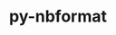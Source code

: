 ---
title: "py-nbformat"
layout: cache
categories: [package, develop-2024-03-03]
meta: {"versions": ["5.4.0", "5.8.0"], "compilers": ["gcc@=11.1.0", "gcc@=11.4.0", "gcc@=7.3.1", "gcc@=9.4.0", "oneapi@=2024.0.0"], "oss": ["amzn2", "ubuntu20.04", "ubuntu22.04"], "platforms": ["linux"], "targets": ["aarch64", "neoverse_n1", "neoverse_v1", "neoverse_v2", "ppc64le", "x86_64_v3"], "stacks": ["aws-isc", "aws-isc-aarch64", "data-vis-sdk", "e4s", "e4s-neoverse-v2", "e4s-neoverse_v1", "e4s-oneapi", "e4s-power", "root"], "num_specs": 22, "num_specs_by_stack": {"root": 22, "aws-isc-aarch64": 2, "aws-isc": 1, "e4s-power": 3, "data-vis-sdk": 2, "e4s-neoverse_v1": 3, "e4s-neoverse-v2": 3, "e4s": 4, "e4s-oneapi": 4}}
spec_details: [{"hash": "oahx45sqk4oeulzjp7lysbo7h4pvyrpd", "compiler": "gcc@=7.3.1", "versions": ["5.8.0"], "os": "amzn2", "platform": "linux", "target": "aarch64", "variants": ["build_system=python_pip"], "stacks": ["root", "aws-isc-aarch64"], "size": "-", "tarball": "https://binaries.spack.io/releases/develop-2024-03-03/build_cache/linux-amzn2-aarch64/gcc-7.3.1/py-nbformat-5.8.0/linux-amzn2-aarch64-gcc-7.3.1-py-nbformat-5.8.0-oahx45sqk4oeulzjp7lysbo7h4pvyrpd.spack"}, {"hash": "fskq63af7qy2u5mu3j3gpsmp7y2vmv32", "compiler": "gcc@=7.3.1", "versions": ["5.8.0"], "os": "amzn2", "platform": "linux", "target": "neoverse_n1", "variants": ["build_system=python_pip"], "stacks": ["root", "aws-isc-aarch64"], "size": "-", "tarball": "https://binaries.spack.io/releases/develop-2024-03-03/build_cache/linux-amzn2-neoverse_n1/gcc-7.3.1/py-nbformat-5.8.0/linux-amzn2-neoverse_n1-gcc-7.3.1-py-nbformat-5.8.0-fskq63af7qy2u5mu3j3gpsmp7y2vmv32.spack"}, {"hash": "hmdd577kuwn62sya5foycskida5vc245", "compiler": "gcc@=7.3.1", "versions": ["5.8.0"], "os": "amzn2", "platform": "linux", "target": "x86_64_v3", "variants": ["build_system=python_pip"], "stacks": ["aws-isc", "root"], "size": "-", "tarball": "https://binaries.spack.io/releases/develop-2024-03-03/build_cache/linux-amzn2-x86_64_v3/gcc-7.3.1/py-nbformat-5.8.0/linux-amzn2-x86_64_v3-gcc-7.3.1-py-nbformat-5.8.0-hmdd577kuwn62sya5foycskida5vc245.spack"}, {"hash": "dae4zi2vcqhtdwdv7trz7fmpsog5dkde", "compiler": "gcc@=9.4.0", "versions": ["5.8.0"], "os": "ubuntu20.04", "platform": "linux", "target": "ppc64le", "variants": ["build_system=python_pip"], "stacks": ["e4s-power", "root"], "size": "-", "tarball": "https://binaries.spack.io/releases/develop-2024-03-03/build_cache/linux-ubuntu20.04-ppc64le/gcc-9.4.0/py-nbformat-5.8.0/linux-ubuntu20.04-ppc64le-gcc-9.4.0-py-nbformat-5.8.0-dae4zi2vcqhtdwdv7trz7fmpsog5dkde.spack"}, {"hash": "gk4tka2c3h6auhjhtigdlatyvhowh3jz", "compiler": "gcc@=9.4.0", "versions": ["5.8.0"], "os": "ubuntu20.04", "platform": "linux", "target": "ppc64le", "variants": ["build_system=python_pip"], "stacks": ["e4s-power", "root"], "size": "-", "tarball": "https://binaries.spack.io/releases/develop-2024-03-03/build_cache/linux-ubuntu20.04-ppc64le/gcc-9.4.0/py-nbformat-5.8.0/linux-ubuntu20.04-ppc64le-gcc-9.4.0-py-nbformat-5.8.0-gk4tka2c3h6auhjhtigdlatyvhowh3jz.spack"}, {"hash": "5rnqra2hriccrrtkbheqfjy75mrbzjgw", "compiler": "gcc@=9.4.0", "versions": ["5.8.0"], "os": "ubuntu20.04", "platform": "linux", "target": "ppc64le", "variants": ["build_system=python_pip"], "stacks": ["e4s-power", "root"], "size": "-", "tarball": "https://binaries.spack.io/releases/develop-2024-03-03/build_cache/linux-ubuntu20.04-ppc64le/gcc-9.4.0/py-nbformat-5.8.0/linux-ubuntu20.04-ppc64le-gcc-9.4.0-py-nbformat-5.8.0-5rnqra2hriccrrtkbheqfjy75mrbzjgw.spack"}, {"hash": "ixsjlnn7yobt5lrra3vb62uewtxwrprk", "compiler": "gcc@=11.1.0", "versions": ["5.8.0"], "os": "ubuntu20.04", "platform": "linux", "target": "x86_64_v3", "variants": ["build_system=python_pip"], "stacks": ["data-vis-sdk", "root"], "size": "-", "tarball": "https://binaries.spack.io/releases/develop-2024-03-03/build_cache/linux-ubuntu20.04-x86_64_v3/gcc-11.1.0/py-nbformat-5.8.0/linux-ubuntu20.04-x86_64_v3-gcc-11.1.0-py-nbformat-5.8.0-ixsjlnn7yobt5lrra3vb62uewtxwrprk.spack"}, {"hash": "ucctsd2qvay5ux4ayzobb7shacd5fnm7", "compiler": "gcc@=11.1.0", "versions": ["5.8.0"], "os": "ubuntu20.04", "platform": "linux", "target": "x86_64_v3", "variants": ["build_system=python_pip"], "stacks": ["data-vis-sdk", "root"], "size": "-", "tarball": "https://binaries.spack.io/releases/develop-2024-03-03/build_cache/linux-ubuntu20.04-x86_64_v3/gcc-11.1.0/py-nbformat-5.8.0/linux-ubuntu20.04-x86_64_v3-gcc-11.1.0-py-nbformat-5.8.0-ucctsd2qvay5ux4ayzobb7shacd5fnm7.spack"}, {"hash": "derzr32z725ud6qqtvniizmlsuww3ri5", "compiler": "gcc@=11.4.0", "versions": ["5.8.0"], "os": "ubuntu22.04", "platform": "linux", "target": "neoverse_v1", "variants": ["build_system=python_pip"], "stacks": ["root", "e4s-neoverse_v1"], "size": "-", "tarball": "https://binaries.spack.io/releases/develop-2024-03-03/build_cache/linux-ubuntu22.04-neoverse_v1/gcc-11.4.0/py-nbformat-5.8.0/linux-ubuntu22.04-neoverse_v1-gcc-11.4.0-py-nbformat-5.8.0-derzr32z725ud6qqtvniizmlsuww3ri5.spack"}, {"hash": "oij3adi6ogwxlp7be7lttyrgdxedaw4t", "compiler": "gcc@=11.4.0", "versions": ["5.8.0"], "os": "ubuntu22.04", "platform": "linux", "target": "neoverse_v1", "variants": ["build_system=python_pip"], "stacks": ["root", "e4s-neoverse_v1"], "size": "-", "tarball": "https://binaries.spack.io/releases/develop-2024-03-03/build_cache/linux-ubuntu22.04-neoverse_v1/gcc-11.4.0/py-nbformat-5.8.0/linux-ubuntu22.04-neoverse_v1-gcc-11.4.0-py-nbformat-5.8.0-oij3adi6ogwxlp7be7lttyrgdxedaw4t.spack"}, {"hash": "ifyllhrypobejwh543nsaiqvqbxiuluc", "compiler": "gcc@=11.4.0", "versions": ["5.8.0"], "os": "ubuntu22.04", "platform": "linux", "target": "neoverse_v1", "variants": ["build_system=python_pip"], "stacks": ["root", "e4s-neoverse_v1"], "size": "-", "tarball": "https://binaries.spack.io/releases/develop-2024-03-03/build_cache/linux-ubuntu22.04-neoverse_v1/gcc-11.4.0/py-nbformat-5.8.0/linux-ubuntu22.04-neoverse_v1-gcc-11.4.0-py-nbformat-5.8.0-ifyllhrypobejwh543nsaiqvqbxiuluc.spack"}, {"hash": "aypv3tktmfgookyqobqkomjtn5w547pc", "compiler": "gcc@=11.4.0", "versions": ["5.8.0"], "os": "ubuntu22.04", "platform": "linux", "target": "neoverse_v2", "variants": ["build_system=python_pip"], "stacks": ["root", "e4s-neoverse-v2"], "size": "-", "tarball": "https://binaries.spack.io/releases/develop-2024-03-03/build_cache/linux-ubuntu22.04-neoverse_v2/gcc-11.4.0/py-nbformat-5.8.0/linux-ubuntu22.04-neoverse_v2-gcc-11.4.0-py-nbformat-5.8.0-aypv3tktmfgookyqobqkomjtn5w547pc.spack"}, {"hash": "yyi2qkn53q4r4xbg7duzjcdegogjv7vc", "compiler": "gcc@=11.4.0", "versions": ["5.8.0"], "os": "ubuntu22.04", "platform": "linux", "target": "neoverse_v2", "variants": ["build_system=python_pip"], "stacks": ["root", "e4s-neoverse-v2"], "size": "-", "tarball": "https://binaries.spack.io/releases/develop-2024-03-03/build_cache/linux-ubuntu22.04-neoverse_v2/gcc-11.4.0/py-nbformat-5.8.0/linux-ubuntu22.04-neoverse_v2-gcc-11.4.0-py-nbformat-5.8.0-yyi2qkn53q4r4xbg7duzjcdegogjv7vc.spack"}, {"hash": "jpkmd3puraza4kzxuydm3wp4mirrw3v5", "compiler": "gcc@=11.4.0", "versions": ["5.8.0"], "os": "ubuntu22.04", "platform": "linux", "target": "neoverse_v2", "variants": ["build_system=python_pip"], "stacks": ["root", "e4s-neoverse-v2"], "size": "-", "tarball": "https://binaries.spack.io/releases/develop-2024-03-03/build_cache/linux-ubuntu22.04-neoverse_v2/gcc-11.4.0/py-nbformat-5.8.0/linux-ubuntu22.04-neoverse_v2-gcc-11.4.0-py-nbformat-5.8.0-jpkmd3puraza4kzxuydm3wp4mirrw3v5.spack"}, {"hash": "wzl7eqahyitu4xtqrcaxck5x7eio4rp2", "compiler": "gcc@=11.4.0", "versions": ["5.8.0"], "os": "ubuntu22.04", "platform": "linux", "target": "x86_64_v3", "variants": ["build_system=python_pip"], "stacks": ["root", "e4s"], "size": "-", "tarball": "https://binaries.spack.io/releases/develop-2024-03-03/build_cache/linux-ubuntu22.04-x86_64_v3/gcc-11.4.0/py-nbformat-5.8.0/linux-ubuntu22.04-x86_64_v3-gcc-11.4.0-py-nbformat-5.8.0-wzl7eqahyitu4xtqrcaxck5x7eio4rp2.spack"}, {"hash": "vqxxfoz7lm4u4aocx4szp7vbtyzs6ctc", "compiler": "gcc@=11.4.0", "versions": ["5.8.0"], "os": "ubuntu22.04", "platform": "linux", "target": "x86_64_v3", "variants": ["build_system=python_pip"], "stacks": ["root", "e4s"], "size": "-", "tarball": "https://binaries.spack.io/releases/develop-2024-03-03/build_cache/linux-ubuntu22.04-x86_64_v3/gcc-11.4.0/py-nbformat-5.8.0/linux-ubuntu22.04-x86_64_v3-gcc-11.4.0-py-nbformat-5.8.0-vqxxfoz7lm4u4aocx4szp7vbtyzs6ctc.spack"}, {"hash": "meh3w6xdom74fiaupzwyn2t6tfajbkmm", "compiler": "gcc@=11.4.0", "versions": ["5.8.0"], "os": "ubuntu22.04", "platform": "linux", "target": "x86_64_v3", "variants": ["build_system=python_pip"], "stacks": ["root", "e4s"], "size": "-", "tarball": "https://binaries.spack.io/releases/develop-2024-03-03/build_cache/linux-ubuntu22.04-x86_64_v3/gcc-11.4.0/py-nbformat-5.8.0/linux-ubuntu22.04-x86_64_v3-gcc-11.4.0-py-nbformat-5.8.0-meh3w6xdom74fiaupzwyn2t6tfajbkmm.spack"}, {"hash": "uf5ef2icick2zwo2epk6g4plsfehwlz6", "compiler": "gcc@=11.4.0", "versions": ["5.8.0"], "os": "ubuntu22.04", "platform": "linux", "target": "x86_64_v3", "variants": ["build_system=python_pip"], "stacks": ["root", "e4s"], "size": "-", "tarball": "https://binaries.spack.io/releases/develop-2024-03-03/build_cache/linux-ubuntu22.04-x86_64_v3/gcc-11.4.0/py-nbformat-5.8.0/linux-ubuntu22.04-x86_64_v3-gcc-11.4.0-py-nbformat-5.8.0-uf5ef2icick2zwo2epk6g4plsfehwlz6.spack"}, {"hash": "z2itokbtzguc6c6trglnahnmezdsg4z5", "compiler": "oneapi@=2024.0.0", "versions": ["5.8.0"], "os": "ubuntu22.04", "platform": "linux", "target": "x86_64_v3", "variants": ["build_system=python_pip"], "stacks": ["e4s-oneapi", "root"], "size": "-", "tarball": "https://binaries.spack.io/releases/develop-2024-03-03/build_cache/linux-ubuntu22.04-x86_64_v3/oneapi-2024.0.0/py-nbformat-5.8.0/linux-ubuntu22.04-x86_64_v3-oneapi-2024.0.0-py-nbformat-5.8.0-z2itokbtzguc6c6trglnahnmezdsg4z5.spack"}, {"hash": "6f66riavgvz4ach5aeafs42ox672e367", "compiler": "oneapi@=2024.0.0", "versions": ["5.8.0"], "os": "ubuntu22.04", "platform": "linux", "target": "x86_64_v3", "variants": ["build_system=python_pip"], "stacks": ["e4s-oneapi", "root"], "size": "-", "tarball": "https://binaries.spack.io/releases/develop-2024-03-03/build_cache/linux-ubuntu22.04-x86_64_v3/oneapi-2024.0.0/py-nbformat-5.8.0/linux-ubuntu22.04-x86_64_v3-oneapi-2024.0.0-py-nbformat-5.8.0-6f66riavgvz4ach5aeafs42ox672e367.spack"}, {"hash": "zgux5vjfx2dfe7pzded5vtda2dd5xwb5", "compiler": "oneapi@=2024.0.0", "versions": ["5.8.0"], "os": "ubuntu22.04", "platform": "linux", "target": "x86_64_v3", "variants": ["build_system=python_pip"], "stacks": ["e4s-oneapi", "root"], "size": "-", "tarball": "https://binaries.spack.io/releases/develop-2024-03-03/build_cache/linux-ubuntu22.04-x86_64_v3/oneapi-2024.0.0/py-nbformat-5.8.0/linux-ubuntu22.04-x86_64_v3-oneapi-2024.0.0-py-nbformat-5.8.0-zgux5vjfx2dfe7pzded5vtda2dd5xwb5.spack"}, {"hash": "6k2m6healdwsrin6ph2o4ghs6hcfpczx", "compiler": "oneapi@=2024.0.0", "versions": ["5.4.0"], "os": "ubuntu22.04", "platform": "linux", "target": "x86_64_v3", "variants": ["build_system=python_pip"], "stacks": ["e4s-oneapi", "root"], "size": "-", "tarball": "https://binaries.spack.io/releases/develop-2024-03-03/build_cache/linux-ubuntu22.04-x86_64_v3/oneapi-2024.0.0/py-nbformat-5.4.0/linux-ubuntu22.04-x86_64_v3-oneapi-2024.0.0-py-nbformat-5.4.0-6k2m6healdwsrin6ph2o4ghs6hcfpczx.spack"}]
---
